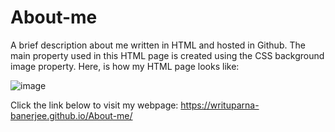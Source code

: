 # About-me
A brief description about me written in HTML and hosted in Github. The main property used in this HTML page is created using the CSS background image property. Here, is how my HTML page looks like:


![image](https://user-images.githubusercontent.com/59050251/87567623-1ececf80-c6e2-11ea-9f72-25e7b56f5d42.png)




Click the link below to visit my webpage:
https://writuparna-banerjee.github.io/About-me/
